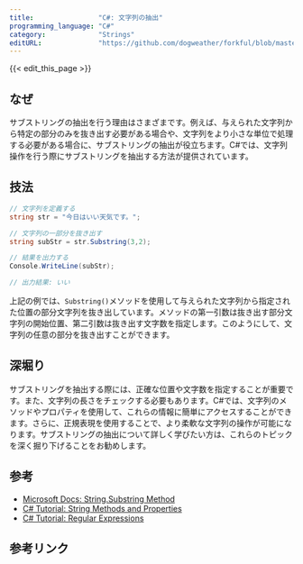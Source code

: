 ```yaml
---
title:                "C#: 文字列の抽出"
programming_language: "C#"
category:             "Strings"
editURL:              "https://github.com/dogweather/forkful/blob/master/content/ja/c-sharp/extracting-substrings.md"
---
```


{{< edit_this_page >}}

## なぜ

サブストリングの抽出を行う理由はさまざまです。例えば、与えられた文字列から特定の部分のみを抜き出す必要がある場合や、文字列をより小さな単位で処理する必要がある場合に、サブストリングの抽出が役立ちます。C#では、文字列操作を行う際にサブストリングを抽出する方法が提供されています。

## 技法

```C#
// 文字列を定義する
string str = "今日はいい天気です。";

// 文字列の一部分を抜き出す
string subStr = str.Substring(3,2);

// 結果を出力する
Console.WriteLine(subStr);

// 出力結果: いい
```

上記の例では、`Substring()`メソッドを使用して与えられた文字列から指定された位置の部分文字列を抜き出しています。メソッドの第一引数は抜き出す部分文字列の開始位置、第二引数は抜き出す文字数を指定します。このようにして、文字列の任意の部分を抜き出すことができます。

## 深堀り

サブストリングを抽出する際には、正確な位置や文字数を指定することが重要です。また、文字列の長さをチェックする必要もあります。C#では、文字列のメソッドやプロパティを使用して、これらの情報に簡単にアクセスすることができます。さらに、正規表現を使用することで、より柔軟な文字列の操作が可能になります。サブストリングの抽出について詳しく学びたい方は、これらのトピックを深く掘り下げることをお勧めします。

## 参考

- [Microsoft Docs: String.Substring Method](https://docs.microsoft.com/en-us/dotnet/api/system.string.substring?view=netcore-3.1)
- [C# Tutorial: String Methods and Properties](https://www.tutorialspoint.com/csharp/csharp_string_methods.htm)
- [C# Tutorial: Regular Expressions](https://www.tutorialspoint.com/csharp/csharp_regular_expressions.htm)

## 参考リンク
